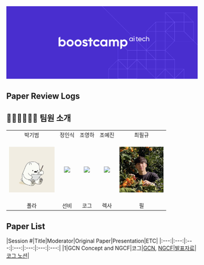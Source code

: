 <div align="center"> 
    <img src="boostcamp_logo.png" alt="logo"/>
</div>

## Paper Review Logs

## 👩🏻‍💻👨🏻‍💻 팀원 소개

<table>
    <tr>
        <td align="center">박기범</td>
        <td align="center">정인식</td>
        <td align="center">조영하</td>
        <td align="center">조예진</td>
        <td align="center">최필규</td>
    </tr>
    <tr height="160px">
        <td align="center">
            <img height="120px" weight="120px" src="https://github.com/boostcamp3-recsys4/Overview/blob/main/images/polar_profile.jpg?raw=true"/>
        </td>
        <td align="center">
            <img height="120px" weight="120px" src="https://avatars.githubusercontent.com/u/38286295?s=460&v=4"/>
        </td>
        <td align="center">
            <img height="120px" weight="120px" src="https://avatars.githubusercontent.com/u/38286295?s=460&v=4"/>
        </td>
        <td align="center">
            <img height="120px" weight="120px" src="https://avatars.githubusercontent.com/u/38286295?s=460&v=4"/>
        </td>
        <td align="center">
            <img height="120px" weight="120px" src="https://github.com/pilkyuchoi/images/blob/main/phil_profile.jpg"/>
        </td>
    </tr>
        <td align="center">폴라</td>
        <td align="center">선비</td>
        <td align="center">코그</td>
        <td align="center">렉사</td>
        <td align="center">필</td>
    <tr>
    </tr>
    <tr>
    </tr>
</table>

## Paper List

|Session #|Title|Moderator|Original Paper|Presentation|ETC|
|:---:|:---:|:---:|:---:|:---:|:---:|:---:|
|1|GCN Concept and NGCF|코그|[GCN](https://arxiv.org/abs/1609.02907), [NGCF](https://arxiv.org/abs/1905.08108)|[발표자료](https://github.com/boostcamp3-recsys4/paper-review/GNN/GCN_NGCF.pdf)|[코그 노션](https://www.notion.so/Graph-Convolutional-Network-c99f60c57f964e2197fff1ed8a96a85a)|